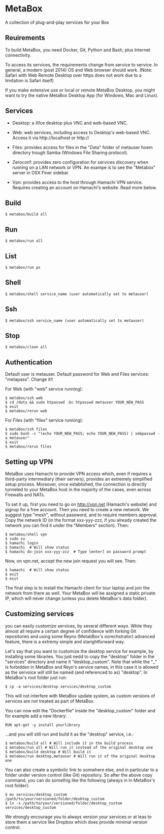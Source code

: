 # MetaBox
A collection of plug-and-play services for your Box

## Reuirements

To build MetaBox, you need Docker, Git, Python and Bash, plus Internet connectivity.

To access its services, the requirements change from service to service. In general, a modern (post 2014) OS and Web browser should work. (Note: Safari with Web Remote Desktop over https does not work due to a limitation is Safari itself)

If you make extensive use or local or remote MetaBox Desktop, you might want to try the native MetaBox Desktop App (for Windows, Mac and Linux).



## Services

* Desktop: a Xfce desktop plus VNC and web-based VNC.


* Web: web services, including access to Desktop's web-based VNC. Access it via http://localhost or http://

* Files: provides access for files in the "Data" folder of metauser hoem directory trough Samba (Windows File Sharing protocol).

* Zeroconf: provides zero configuration for services discovery when running on a LAN network or VPN. An exampe is to see the "Metabox" server in OSX Finer sidebar.

* Vpn: provides access to the host through Hamachi VPN service. Requires creating an account on Hamachi's website. Read more below.


## Build

    $ metabox/build all

## Run

    $ metabox/run all


## List

    $ metabox/run ps

## Shell

    $ metabox/shell service_name (user automatically set to metauser)


## Ssh

    $ metabox/ssh service_name (user automatically set to metauser)


## Stop

    $ metabox/clean all

## Authentication

Default user is metauser. Default password for Web and Files services: "metapass". Change it!!

For Web (with "web" service running):

    $ metabox/ssh web
    $ cd /data && sudo htpasswd -bc htpasswd metauser YOUR_NEW_PASS
    $ exit
    $ metabox/rerun web

For Files (with "files" service running):

    $ metabox/ssh files
    $ sudo bash -c "(echo YOUR_NEW_PASS; echo YOUR_NEW_PASS) | smbpasswd -a metauser"
    $ exit
    $ metabox/rerun files


## Setting up VPN

MetaBox uses Hamachi to provide VPN access which, even if requires a third-party intermediary (their servers), provides an extremely simplified setup process. Moreover, once established, the connection is directly tunneled to your MetaBox host in the majority of the cases, even across Firewalls and NATs.

To set it up, first you need to go on http://vpn.net (Hamachi's website) and signup for a free account. Then you need to create a new network. We suggest type "mesh", without password, and to require members approval. Copy the network ID (in the format xxx-yyy-zzz, if you already created the network you can find it under the "Members" section). Then:

    $ metabox/shell vpn
    $ sudo su
    $ hamachi login
    $ hamachi  # Will show status
    $ hamachi do-join xxx-yyy-zzz  # Type [enter] on password prompt
    
Now, on vpn.net, accept the new join request you will see. Then:
    
    $ hamachi  # Will show status    
    $ exit
    $ exit

The final step is to install the Hamachi client for tour laptop and join the network from there as well. Your MetaBox will be assigned a static private IP, which will never change (unless you delete MetaBox's data folder).

## Customizing services
you can easily customize services, by several different ways. While they almost all require a certain degree of confidence with forking Git repositories and using some Reyns (MetabBox's oorechstrator) advanced feature, there is a extremy simple and starightforward way.

Let's say that you want to customize the desktop service for example, by installing some libraries. You just nedd to copy the "desktop" folder in the "services" directory and name it "desktop_custom". Note that while the "_" is forbidden in MetaBox and Reyn's service names, in this case it is allowed as the servoice will still be named (and referenced to as) "desktop". In MetaBox's root folder just run:

    $ cp -a services/desktop services/desktop_custom

This will not interfere with MetaBox update system, as custom versions of services are not treated as part of MetaBox.

You can now edit the "Dockerfile" inside the "desktop_custom" folder and for example add a new library:

    RUN apt-get -y install yourlibrary 

...and you will still run and build it as the "desktop" service, i.e.:

    $ metabox/build all # Will include it in the build process
    $ metabox/run all # Will run it instead of the original desktop one
    $ metabox/build desktop # Will build it
    $ metabox/run desktop,metauser # Will run it of the original desktop one

You can also create a symbolic link to somwhere else, and in particular to a folder under version control (like Git) repository. So after the above copy command, you can do somethig like the following (always in In MetaBox's root folder):

    $ mv services/desktop_custom /path/to/your/versioned/folder/desktop_custom
	$ ln -s /path/to/your/versioned/folder/desktop_custom services/desktop_custom

We strongly encourage you to always version your services or at leas to store them a service like Dropbox which does provide minimal version control. 
























